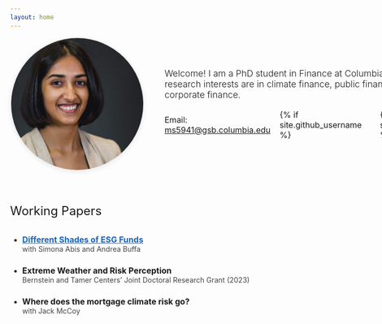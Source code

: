 ```yaml
---
layout: home
---
```


<div style="display: flex; align-items: center; gap: 40px; margin-bottom: 3rem;">
  <img src="images/profile.jpg" alt="Profile picture" class="profile-picture" style="width: 260px; height: 260px; object-fit: cover; border-radius: 50%; box-shadow: 0 2px 8px rgba(0,0,0,0.08); border: 2px solid #eee;" />
  <div>
    <div style="font-size: 1.1rem; font-weight: 300; margin-bottom: 1.2rem;">Welcome! I am a PhD student in Finance at Columbia Business School. My research interests are in climate finance, public finance, investments and corporate finance.</div>
    <div style="display: flex; align-items: center; gap: 18px; font-size: 1rem;">
      <span>Email: <a href="mailto:ms5941@gsb.columbia.edu">ms5941@gsb.columbia.edu</a></span>
      {% if site.github_username %}
      <a href="https://github.com/{{ site.github_username }}" style="display: inline-block;">
        <svg height="26" width="26" viewBox="0 0 16 16" style="vertical-align: middle;"><path fill="#24292f" d="M7.999,0.431c-4.285,0-7.76,3.474-7.76,7.761 c0,3.428,2.223,6.337,5.307,7.363c0.388,0.071,0.53-0.168,0.53-0.374c0-0.184-0.007-0.672-0.01-1.32 c-2.159,0.469-2.614-1.04-2.614-1.04c-0.353-0.896-0.862-1.135-0.862-1.135c-0.705-0.481,0.053-0.472,0.053-0.472 c0.779,0.055,1.189,0.8,1.189,0.8c0.692,1.186,1.816,0.843,2.258,0.645c0.071-0.502,0.271-0.843,0.493-1.037 C4.86,11.425,3.049,10.76,3.049,7.786c0-0.847,0.302-1.54,0.799-2.082C3.768,5.507,3.501,4.718,3.924,3.65 c0,0,0.652-0.209,2.134,0.796C6.677,4.273,7.34,4.187,8,4.184c0.659,0.003,1.323,0.089,1.943,0.261 c1.482-1.004,2.132-0.796,2.132-0.796c0.423,1.068,0.157,1.857,0.077,2.054c0.497,0.542,0.798,1.235,0.798,2.082 c0,2.981-1.814,3.637-3.543,3.829c0.279,0.24,0.527,0.713,0.527,1.437c0,1.037-0.01,1.874-0.01,2.129 c0,0.208,0.14,0.449,0.534,0.373c3.081-1.028,5.302-3.935,5.302-7.362C15.76,3.906,12.285,0.431,7.999,0.431z"/></svg>
      </a>
      {% endif %}
      {% if site.linkedin_username %}
      <a href="https://linkedin.com/in/{{ site.linkedin_username }}" style="display: inline-block;">
        <svg height="26" width="26" viewBox="0 0 382 382" style="vertical-align: middle;"><path fill="#0077B5" d="M347.445,0H34.555C15.471,0,0,15.471,0,34.555v312.889C0,366.529,15.471,382,34.555,382h312.889C366.529,382,382,366.529,382,347.444V34.555C382,15.471,366.529,0,347.445,0z M118.207,329.844c0,5.554-4.502,10.056-10.056,10.056H65.345c-5.554,0-10.056-4.502-10.056-10.056V150.403c0-5.554,4.502-10.056,10.056-10.056h42.806c5.554,0,10.056,4.502,10.056,10.056V329.844z M86.748,123.432c-22.459,0-40.666-18.207-40.666-40.666S64.289,42.1,86.748,42.1s40.666,18.207,40.666,40.666S109.208,123.432,86.748,123.432z M341.91,330.654c0,5.106-4.14,9.246-9.246,9.246H286.73c-5.106,0-9.246-4.14-9.246-9.246v-84.168c0-12.556,3.683-55.021-32.813-55.021c-28.309,0-34.051,29.066-35.204,42.11v97.079c0,5.106-4.139,9.246-9.246,9.246h-44.426c-5.106,0-9.246-4.14-9.246-9.246V149.593c0-5.106,4.14-9.246,9.246-9.246h44.426c5.106,0,9.246,4.14,9.246,9.246v15.655c10.497-15.753,26.097-27.912,59.312-27.912c73.552,0,73.131,68.716,73.131,106.472L341.91,330.654L341.91,330.654z"/></svg>
      </a>
      {% endif %}
    </div>
  </div>
</div>

<div style="clear: both; margin-top: 4rem;"></div>

#### <span id="research" style="font-size: 1.5rem; font-weight: 400; margin-bottom: 1.5rem;">Working Papers</span>

<ul style="margin-top: 2rem; margin-bottom: 2rem;">
  <li style="margin-bottom: 1.5rem;">
    <span style="font-weight: bold; font-size: 1rem;"><a href="https://papers.ssrn.com/sol3/papers.cfm?abstract_id=4989923" style="color: #1565c0; text-decoration: underline;">Different Shades of ESG Funds</a></span><br>
    <span style="color: #444;">with Simona Abis and Andrea Buffa</span>
  </li>
  <li style="margin-bottom: 1.5rem;">
    <span style="font-weight: bold; font-size: 1rem;">Extreme Weather and Risk Perception</span><br>
    <span style="color: #444;">Bernstein and Tamer Centers’ Joint Doctoral Research Grant (2023)</span>
  </li>
  <li style="margin-bottom: 1.5rem;">
    <span style="font-weight: bold; font-size: 1rem;">Where does the mortgage climate risk go?</span><br>
    <span style="color: #444;">with Jack McCoy</span>
  </li>
</ul>
